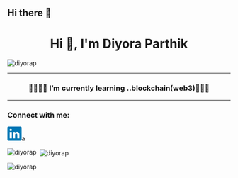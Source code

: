 ## Hi there 👋

<!--
**DIYORAP/DIYORAP** is a ✨ _special_ ✨ repository because its `README.md` (this file) appears on your GitHub profile.

Here are some ideas to get you started:

- 🔭 I’m currently working on ...
- 🌱 I’m currently learning ...
- 👯 I’m looking to collaborate on ...
- 🤔 I’m looking for help with ...
- 💬 Ask me about ...
- 📫 How to reach me: ...
- 😄 Pronouns: ...
- ⚡ Fun fact: ...
-->
<h1 align="center">Hi 👋, I'm Diyora Parthik</h1>
 <p align="left"> <img src="https://komarev.com/ghpvc/?username=diyorap&label=Profile%20views&color=0e75b6&style=flat" alt="diyorap" /> </p> 


<hr/>
<h3 align="center">🌟🌟🌟🌱 I’m currently learning ..blockchain(web3)🌟🌟🌟<br/></h3>
<hr/>
<h3 align="left">Connect with me:</h3>
<p align="left">
 <a href="www.linkedin.com/in/parthikdiyora10"><svg xmlns="http://www.w3.org/2000/svg" width="32" height="32" fill="#0077B5" viewBox="0 0 16 16"><path d="M0 1.146C0 .513.526 0 1.175 0h13.65C15.474 0 16 .513 16 1.146v13.708c0 .633-.526 1.146-1.175 1.146H1.175C.526 16 0 15.487 0 14.854zm4.943 12.248V6.169H2.542v7.225zm-1.2-8.212c.837 0 1.358-.554 1.358-1.248-.015-.709-.52-1.248-1.342-1.248S2.4 3.226 2.4 3.934c0 .694.521 1.248 1.327 1.248zm4.908 8.212V9.359c0-.216.016-.432.08-.586.173-.431.568-.878 1.232-.878.869 0 1.216.662 1.216 1.634v3.865h2.401V9.25c0-2.22-1.184-3.252-2.764-3.252-1.274 0-1.845.7-2.165 1.193v.025h-.016l.016-.025V6.169h-2.4c.03.678 0 7.225 0 7.225z"/></svg></a>a
</p>

<p><img align="left" src="https://github-readme-stats.vercel.app/api/top-langs?username=diyorap&show_icons=true&locale=en&layout=compact" alt="diyorap" /></p>

<p>&nbsp;<img align="center" src="https://github-readme-stats.vercel.app/api?username=diyorap&show_icons=true&locale=en" alt="diyorap" /></p>

<p><img align="center" src="https://github-readme-streak-stats.herokuapp.com/?user=diyorap&" alt="diyorap" /></p>


